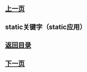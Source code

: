 ## [上一页](course45)

##  static关键字（static应用）





## [返回目录](https://wuchengcheng110120.github.io/learnJava)
## [下一页](course47)
